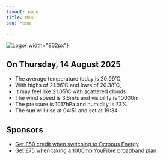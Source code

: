 ```yaml
---
layout: page
title: Menu
seo: Menu

---
```


![Logo](/images/logo.jpg){:width="832px"}

<!-- weather_marker starts -->
## On Thursday, 14 August 2025

- The average temperature today is 20.99˚C,
- With highs of 21.96˚C and lows of 20.38˚C,
- It may feel like 21.05˚C with scattered clouds
- The wind speed is 3.6m/s and visibility is 10000m
- The pressure is 1017hPa and humidity is 73%
- The sun will rise at 04:51 and set at 19:34

<!-- weather_marker ends -->

## Sponsors

- [Get £50 credit when switching to Octopus Energy](https://bit.ly/3oD1nnS)
- [Get £75 when taking a 1000mb YouFibre broadband plan](https://aklam.io/91zWhU?)
